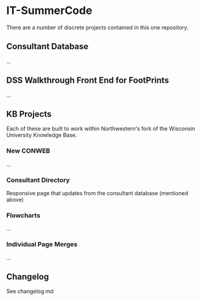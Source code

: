 # IT-SummerCode
There are a number of discrete projects contained in this one repository.

## Consultant Database
...

## DSS Walkthrough Front End for FootPrints
...

## KB Projects
Each of these are built to work within Northwestern's fork of the Wisconsin University Knowledge Base.

### New CONWEB
...

### Consultant Directory
Responsive page that updates from the consultant database (mentioned above)

### Flowcharts
...

### Individual Page Merges
...


## Changelog
See changelog.md
